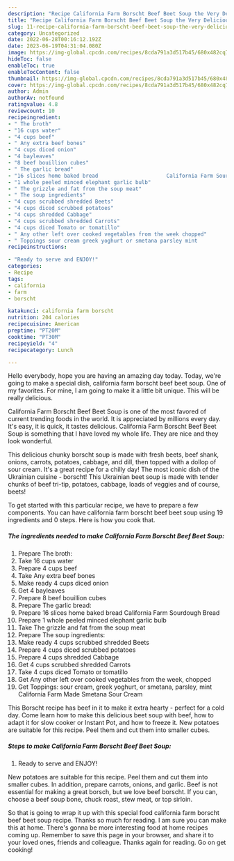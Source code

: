 ```yaml
---
description: "Recipe California Farm Borscht Beef Beet Soup the Very Delicious"
title: "Recipe California Farm Borscht Beef Beet Soup the Very Delicious"
slug: 11-recipe-california-farm-borscht-beef-beet-soup-the-very-delicious
category: Uncategorized
date: 2022-06-28T00:16:12.192Z
date: 2023-06-19T04:31:04.080Z
image: https://img-global.cpcdn.com/recipes/8cda791a3d517b45/680x482cq70/california-farm-borscht-beef-beet-soup-recipe-main-photo.jpg
hideToc: false
enableToc: true
enableTocContent: false
thumbnail: https://img-global.cpcdn.com/recipes/8cda791a3d517b45/680x482cq70/california-farm-borscht-beef-beet-soup-recipe-main-photo.jpg
cover: https://img-global.cpcdn.com/recipes/8cda791a3d517b45/680x482cq70/california-farm-borscht-beef-beet-soup-recipe-main-photo.jpg
author: Admin
authorAv: notfound
ratingvalue: 4.8
reviewcount: 10
recipeingredient:
- " The broth"
- "16 cups water"
- "4 cups beef"
- " Any extra beef bones"
- "4 cups diced onion"
- "4 bayleaves"
- "8 beef bouillion cubes"
- " The garlic bread"
- "16 slices home baked bread                      California Farm Sourdough Bread"
- "1 whole peeled minced elephant garlic bulb"
- " The grizzle and fat from the soup meat"
- " The soup ingredients"
- "4 cups scrubbed shredded Beets"
- "4 cups diced scrubbed potatoes"
- "4 cups shredded Cabbage"
- "4 cups scrubbed shredded Carrots"
- "4 cups diced Tomato or tomatillo"
- " Any other left over cooked vegetables from the week chopped"
- " Toppings sour cream greek yoghurt or smetana parsley mint                      California Farm Made Smetana Sour Cream"
recipeinstructions:

- "Ready to serve and ENJOY!"
categories:
- Recipe
tags:
- california
- farm
- borscht

katakunci: california farm borscht 
nutrition: 204 calories
recipecuisine: American
preptime: "PT20M"
cooktime: "PT30M"
recipeyield: "4"
recipecategory: Lunch

---
```



Hello everybody, hope you are having an amazing day today. Today, we're going to make a special dish, california farm borscht beef beet soup. One of my favorites. For mine, I am going to make it a little bit unique. This will be really delicious.

California Farm Borscht Beef Beet Soup is one of the most favored of current trending foods in the world. It is appreciated by millions every day. It's easy, it is quick, it tastes delicious. California Farm Borscht Beef Beet Soup is something that I have loved my whole life. They are nice and they look wonderful.

This delicious chunky borscht soup is made with fresh beets, beef shank, onions, carrots, potatoes, cabbage, and dill, then topped with a dollop of sour cream. It&#39;s a great recipe for a chilly day! The most iconic dish of the Ukrainian cuisine - borscht! This Ukrainian beet soup is made with tender chunks of beef tri-tip, potatoes, cabbage, loads of veggies and of course, beets!


To get started with this particular recipe, we have to prepare a few components. You can have california farm borscht beef beet soup using 19 ingredients and 0 steps. Here is how you cook that.

<!--inarticleads1-->

##### The ingredients needed to make California Farm Borscht Beef Beet Soup:

1. Prepare  The broth:
1. Take 16 cups water
1. Prepare 4 cups beef
1. Take  Any extra beef bones
1. Make ready 4 cups diced onion
1. Get 4 bayleaves
1. Prepare 8 beef bouillion cubes
1. Prepare  The garlic bread:
1. Prepare 16 slices home baked bread                      California Farm Sourdough Bread
1. Prepare 1 whole peeled minced elephant garlic bulb
1. Take  The grizzle and fat from the soup meat
1. Prepare  The soup ingredients:
1. Make ready 4 cups scrubbed shredded Beets
1. Prepare 4 cups diced scrubbed potatoes
1. Prepare 4 cups shredded Cabbage
1. Get 4 cups scrubbed shredded Carrots
1. Take 4 cups diced Tomato or tomatillo
1. Get  Any other left over cooked vegetables from the week, chopped
1. Get  Toppings: sour cream, greek yoghurt, or smetana, parsley, mint                      California Farm Made Smetana Sour Cream


This Borscht recipe has beef in it to make it extra hearty - perfect for a cold day. Come learn how to make this delicious beet soup with beef, how to adapt it for slow cooker or Instant Pot, and how to freeze it. New potatoes are suitable for this recipe. Peel them and cut them into smaller cubes. 

<!--inarticleads2-->

##### Steps to make California Farm Borscht Beef Beet Soup:


1. Ready to serve and ENJOY!

New potatoes are suitable for this recipe. Peel them and cut them into smaller cubes. In addition, prepare carrots, onions, and garlic. Beef is not essential for making a great borsch, but we love beef borscht. If you can, choose a beef soup bone, chuck roast, stew meat, or top sirloin. 

So that is going to wrap it up with this special food california farm borscht beef beet soup recipe. Thanks so much for reading. I am sure you can make this at home. There's gonna be more interesting food at home recipes coming up. Remember to save this page in your browser, and share it to your loved ones, friends and colleague. Thanks again for reading. Go on get cooking!
